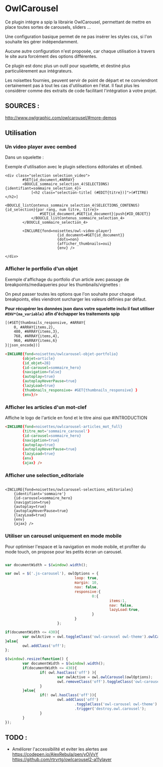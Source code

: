 # OwlCarousel

Ce plugin intègre a spip la librairie OwlCarousel, permettant de mettre en place toutes sortes de carousels, sliders …

Une configuration basique permet de ne pas insérer les styles css,
si l'on souhaite les gérer indépendamment.

Aucune autre configuration n'est proposée, car chaque utilisation
à travers le site aura forcément des options différentes.

Ce plugin est donc plus un outil pour squelette,
et destiné plus particulièrement aux intégrateurs.

Les noisettes fournies, peuvent servir de point de départ
et ne conviendront certainement pas à tout les cas d'utilisation en l'état.
Il faut plus les considérer comme des extraits de code facilitant l'intégration à votre projet.


## SOURCES :

http://www.owlgraphic.com/owlcarousel/#more-demos

## Utilisation

### Un video player avec oembed

Dans un squelette :

Exemple d'utilisation avec le plugin sélections éditoriales et oEmbed.


```
<div class="selection selection_video">
		#SET{id_document,#ARRAY}
		<BOUCLE_sommaire_selection_4(SELECTIONS){identifiant=sommaire_selection_4}>
			[<h2 class="selection-title[ (#EDIT{titre})]">(#TITRE)</h2>]
			<BOUCLE_listContenus_sommaire_selection_4(SELECTIONS_CONTENUS){id_selection}{par rang, num titre, titre}>
				#SET{id_document,#GET{id_document}|push{#ID_OBJET}}
			</BOUCLE_listContenus_sommaire_selection_4>
		</BOUCLE_sommaire_selection_4>

		<INCLURE{fond=noisettes/owl-video-player}
						{id_document=#GET{id_document}}
						{dots=non}
						{afficher_thumbnails=oui}
						{env} />

</div>
```


### Afficher le portfolio d'un objet

Exemple d'affichage du portfolio d'un article avec passage de breakpoints/mediaqueries
pour les thumbnails/vignettes :

On peut passer toutes les options que l'on souhaite pour chaque breakpoints,
elles viendront surcharger les valeurs définies par défaut.

**Pour récupérer les données json dans votre squelette inclu il faut utiliser `#ENV*{ma_variable}` afin d'échapper les traitements spip**

```html
[(#SET{thumbnails_responsive, #ARRAY{
	0, #ARRAY{items,2},
	480, #ARRAY{items,3},
	768, #ARRAY{items,4},
	960, #ARRAY{items,6}
}|json_encode})]

<INCLURE{fond=noisettes/owlcarousel-objet-portfolio}
		{objet=article}
		{id_objet=28}
		{id-carousel=sommaire_hero}
		{navigation=false}
		{autoplay=true}
		{autoplayHoverPause=true}
		{lazyLoad=true}
		{thumbnails_responsive= #GET{thumbnails_responsive} }
		{env}/>
```

### Afficher les articles d'un mot-clef

Affiche le logo de l'article en fond et le titre ainsi que #INTRODUCTION

```html
<INCLURE{fond=noisettes/owlcarousel-articles_mot_full}
		{titre_mot='sommaire_carousel'}
		{id-carousel=sommaire_hero}
		{navigation=true}
		{autoplay=true}
		{autoplayHoverPause=true}
		{lazyLoad=true}
		{env}
		{ajax} />
```

### Afficher une selection_editoriale

```

<INCLURE{fond=noisettes/owlcarousel-selections_editoriales}
	{identifiant='sommaire'}
	{id-carousel=sommaire_hero}
	{navigation=true}
	{autoplay=true}
	{autoplayHoverPause=true}
	{lazyLoad=true}
	{env}
	{ajax} />

```

### Utiliser un carousel uniquement en mode mobile

Pour optimiser l'espace et la navigation en mode mobile, et profiter du mode touch, on propose pour les petits écran un carousel.

```javascript

var documentWidth = $(window).width();

var owl = $('.js-carousel'), owlOptions = {
								loop: true,
								margin: 10,
								nav: false,
								responsive:{
										0:{
												items:1,
												nav: false,
												lazyLoad:true,
										}
								}
						};

if(documentWidth <= 430){
		var owlActive = owl.toggleClass('owl-carousel owl-theme').owlCarousel(owlOptions);
}else{
		owl.addClass('off');
};

$(window).resize(function() {
		var documentWidth = $(window).width();
		if(documentWidth <= 430){
				if( owl.hasClass('off') ){
						var owlActive = owl.owlCarousel(owlOptions);
						owl.removeClass('off').toggleClass('owl-carousel owl-theme');
				}
		}else{
				if(! owl.hasClass('off')){
						owl.addClass('off')
								.toggleClass('owl-carousel owl-theme')
								.trigger('destroy.owl.carousel');
				}
		}
});

```



## TODO :

- Améliorer l'accessibilité et eviter les alertes axe
	https://codepen.io/AlexRebula/pen/yOjVvY
	https://github.com/rtrvrtg/owlcarousel2-a11ylayer
